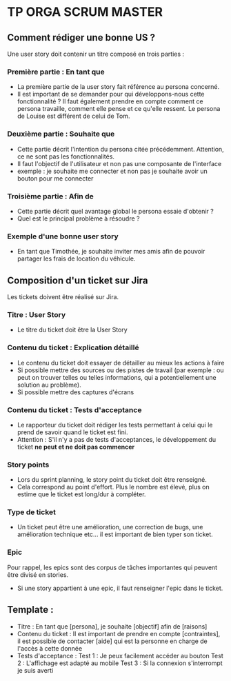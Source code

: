 # TP ORGA SCRUM MASTER


## Comment rédiger une bonne US ?
Une user story doit contenir un titre composé en trois parties :

### Première partie : En tant que 
- La première partie de la user story fait référence au persona concerné. 
- Il est important de se demander pour qui développons-nous cette fonctionnalité ? Il faut également prendre en compte comment ce persona travaille, comment elle pense et ce qu'elle ressent. Le persona de Louise est différent de celui de Tom.

### Deuxième partie : Souhaite que
- Cette partie décrit l'intention du persona citée précédemment. Attention, ce ne sont pas les fonctionnalités. 
- Il faut l'objectif de l'utilisateur et non pas une composante de l'interface
- exemple : je souhaite me connecter et non pas je souhaite avoir un bouton pour me connecter

### Troisième partie : Afin de
- Cette partie décrit quel avantage global le persona essaie d'obtenir ? 
- Quel est le principal problème à résoudre ?

### Exemple d'une bonne user story 
- En tant que Timothée, je souhaite inviter mes amis afin de pouvoir partager les frais de location du véhicule.


## Composition d'un ticket sur Jira
Les tickets doivent être réalisé sur Jira. 

### Titre : User Story
- Le titre du ticket doit être la User Story 

### Contenu du ticket : Explication détaillé
- Le contenu du ticket doit essayer de détailler au mieux les actions à faire
- Si possible mettre des sources ou des pistes de travail (par exemple : ou peut on trouver telles ou telles informations, qui a potentiellement une solution au problème). 
- Si possible mettre des captures d'écrans

### Contenu du ticket : Tests d'acceptance
- Le rapporteur du ticket doit rédiger les tests permettant à celui qui le prend de savoir quand le ticket est fini. 
- Attention : S'il n'y a pas de tests d'acceptances, le développement du ticket **ne peut et ne doit pas commencer** 

### Story points 
- Lors du sprint planning, le story point du ticket doit être renseigné.
- Cela correspond au point d'effort. Plus le nombre est élevé, plus on estime que le ticket est long/dur à compléter.

### Type de ticket 
- Un ticket peut être une amélioration, une correction de bugs, une amélioration technique etc... il est important de bien typer son ticket.

### Epic 
Pour rappel, les epics sont des corpus de tâches importantes qui peuvent être divisé en stories.
- Si une story appartient à une epic, il faut renseigner l'epic dans le ticket. 

## Template : 

- Titre : En tant que [persona], je souhaite [objectif] afin de [raisons]
- Contenu du ticket : Il est important de prendre en compte [contraintes], 
il est possible de contacter [aide] qui est la personne en charge de l'accès à cette donnée
- Tests d'acceptance : 
Test 1 : Je peux facilement accéder au bouton
Test 2 : L'affichage est adapté au mobile
Test 3 : Si la connexion s'interrompt je suis averti 
